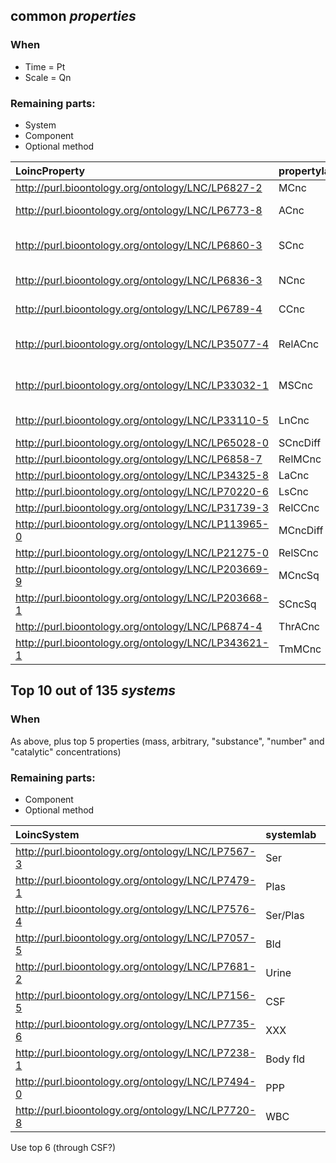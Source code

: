 ## common _properties_

### When
- Time = Pt
- Scale = Qn

### Remaining parts:
- System 
- Component 
- Optional method

**LoincProperty**|**propertylab**|**notes**|**count**
:-----|:-----|:-----|-----:
http://purl.bioontology.org/ontology/LNC/LP6827-2|MCnc|Mass conc|34172
http://purl.bioontology.org/ontology/LNC/LP6773-8|ACnc|Arbitrary conc|24598
http://purl.bioontology.org/ontology/LNC/LP6860-3|SCnc|Substance conc (molarity)|16014
http://purl.bioontology.org/ontology/LNC/LP6836-3|NCnc|Number concentration|3563
http://purl.bioontology.org/ontology/LNC/LP6789-4|CCnc|Catalytic concentration|1531
http://purl.bioontology.org/ontology/LNC/LP35077-4|RelACnc|Relataive absolute conc|579
http://purl.bioontology.org/ontology/LNC/LP33032-1|MSCnc|Mass or substance conc|331
http://purl.bioontology.org/ontology/LNC/LP33110-5|LnCnc|Log number conc|325
http://purl.bioontology.org/ontology/LNC/LP65028-0|SCncDiff| |158
http://purl.bioontology.org/ontology/LNC/LP6858-7|RelMCnc| |149
http://purl.bioontology.org/ontology/LNC/LP34325-8|LaCnc| |138
http://purl.bioontology.org/ontology/LNC/LP70220-6|LsCnc| |105
http://purl.bioontology.org/ontology/LNC/LP31739-3|RelCCnc| |87
http://purl.bioontology.org/ontology/LNC/LP113965-0|MCncDiff| |63
http://purl.bioontology.org/ontology/LNC/LP21275-0|RelSCnc| |24
http://purl.bioontology.org/ontology/LNC/LP203669-9|MCncSq| |9
http://purl.bioontology.org/ontology/LNC/LP203668-1|SCncSq| |9
http://purl.bioontology.org/ontology/LNC/LP6874-4|ThrACnc| |3
http://purl.bioontology.org/ontology/LNC/LP343621-1|TmMCnc| |1

## Top 10 out of 135 _systems_

### When
As above, plus top 5 properties (mass, arbitrary, "substance", "number" and "catalytic" concentrations)

### Remaining parts:
- Component 
- Optional method

**LoincSystem**|**systemlab**|**count**
:-----|:-----|-----:
http://purl.bioontology.org/ontology/LNC/LP7567-3|Ser|29628
http://purl.bioontology.org/ontology/LNC/LP7479-1|Plas|11707
http://purl.bioontology.org/ontology/LNC/LP7576-4|Ser/Plas|10922
http://purl.bioontology.org/ontology/LNC/LP7057-5|Bld|3078
http://purl.bioontology.org/ontology/LNC/LP7681-2|Urine|2867
http://purl.bioontology.org/ontology/LNC/LP7156-5|CSF|2102
http://purl.bioontology.org/ontology/LNC/LP7735-6|XXX|1044
http://purl.bioontology.org/ontology/LNC/LP7238-1|Body fld|1036
http://purl.bioontology.org/ontology/LNC/LP7494-0|PPP|486
http://purl.bioontology.org/ontology/LNC/LP7720-8|WBC|362

Use top 6 (through CSF?)
